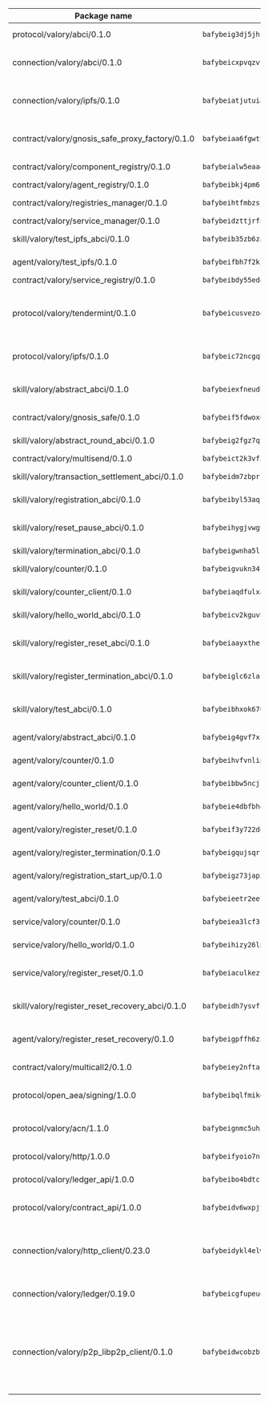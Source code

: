 | Package name                                                  | Package hash                                                  | Description                                                                                                                |
| ------------------------------------------------------------- | ------------------------------------------------------------- | -------------------------------------------------------------------------------------------------------------------------- |
| protocol/valory/abci/0.1.0                                    | `bafybeig3dj5jhsowlvg3t73kgobf6xn4nka7rkttakdb2gwsg5bp7rt7q4` | A protocol for ABCI requests and responses.                                                                                |
| connection/valory/abci/0.1.0                                  | `bafybeicxpvqzvtwp4ficxug42lag5jw3hrhinprzqiuemywoqk4rfroogu` | connection to wrap communication with an ABCI server.                                                                      |
| connection/valory/ipfs/0.1.0                                  | `bafybeiatjutuiav7oxl4hszy3oypdwuetr6crjpminush54c5k4nbeciv4` | A connection responsible for uploading and downloading files from IPFS.                                                    |
| contract/valory/gnosis_safe_proxy_factory/0.1.0               | `bafybeiaa6fgwtykrti6i7sbt22raavpsbobsq2xgem4nkbcg744agnmkae` | Gnosis Safe proxy factory (GnosisSafeProxyFactory) contract                                                                |
| contract/valory/component_registry/0.1.0                      | `bafybeialw5eaa4v54s7i3sjsuy6d5k624quhxhziqntwq5hnz4g646sb7m` | Component registry contract                                                                                                |
| contract/valory/agent_registry/0.1.0                          | `bafybeibkj4pm6ziqh2fl3xfsjiou4ibnxlipmvmqhgvc7xwpnaddbtxzli` | Agent registry contract                                                                                                    |
| contract/valory/registries_manager/0.1.0                      | `bafybeihtfmbzsjwsz7kmujzc4bofyoxckekbdi643f762tj3fe4witgjqu` | Registries Manager contract                                                                                                |
| contract/valory/service_manager/0.1.0                         | `bafybeidzttjrfn3kfxubr24axouytshsm57sjl2232g2z3wlitk6dl32em` | Service Manager contract                                                                                                   |
| skill/valory/test_ipfs_abci/0.1.0                             | `bafybeib35zb6zaimt36pf6mtrrvm5ak67obgqeb45dscnohtymfgc4fn3u` | IPFS e2e testing application.                                                                                              |
| agent/valory/test_ipfs/0.1.0                                  | `bafybeifbh7f2kjhmn3qtut7todpzbdhmdh36yadtnfoopgtuvjlpaf5sg4` | Agent for testing the ABCI connection.                                                                                     |
| contract/valory/service_registry/0.1.0                        | `bafybeibdy55edqs3djptv77ljkmbf6m3zizhutmvwgj3hpsagvmzhr4jbm` | Service Registry contract                                                                                                  |
| protocol/valory/tendermint/0.1.0                              | `bafybeicusvezoqlmyt6iqomcbwaz3xkhk2qf3d56q5zprmj3xdxfy64k54` | A protocol for communication between two AEAs to share tendermint configuration details.                                   |
| protocol/valory/ipfs/0.1.0                                    | `bafybeic72ncgqbzoz2guj4p4yjqulid7mv6yroeh65hxznloamoveeg7hq` | A protocol specification for IPFS requests and responses.                                                                  |
| skill/valory/abstract_abci/0.1.0                              | `bafybeiexfneudbari3ru64v5nedyj52ibi4sgscohf37vbjnuz2sgcsswy` | The abci skill provides a template of an ABCI application.                                                                 |
| contract/valory/gnosis_safe/0.1.0                             | `bafybeif5fdwoxq5mscrurtuimadmtctyxxeeui45u4g6leqobzls7bsl3u` | Gnosis Safe (GnosisSafeL2) contract                                                                                        |
| skill/valory/abstract_round_abci/0.1.0                        | `bafybeig2fgz7qtevrkmtt3encvk4ql6cu3jpromyxm3mhzjjsciin7653a` | abstract round-based ABCI application                                                                                      |
| contract/valory/multisend/0.1.0                               | `bafybeict2k3vf3c4fvzosaq5kku2ivtzsskbomrujmmoicut7eg52onnje` | MultiSend contract                                                                                                         |
| skill/valory/transaction_settlement_abci/0.1.0                | `bafybeidm7zbprr4wu4gbxoubsiaibewee7tyq7azrcppttybwoyndgeiie` | ABCI application for transaction settlement.                                                                               |
| skill/valory/registration_abci/0.1.0                          | `bafybeibyl53aqkga5a6gfgl4f3rwktz6wfxyouaf67mvie63oj2nxewvnu` | ABCI application for common apps.                                                                                          |
| skill/valory/reset_pause_abci/0.1.0                           | `bafybeihygjvwgvnsop433posjyefgnltsa64skdb2vdkmwaesozrcmgizq` | ABCI application for resetting and pausing app executions.                                                                 |
| skill/valory/termination_abci/0.1.0                           | `bafybeigwnha5lkukewfeuquvp5cx36dbmvohrfuki2m632tmv3cyy2yu3y` | Termination skill.                                                                                                         |
| skill/valory/counter/0.1.0                                    | `bafybeigvukn34jkhzofqiomn5p7iofro6q42sjt2fmsqkwmeugbp3v3qyy` | The ABCI Counter application example.                                                                                      |
| skill/valory/counter_client/0.1.0                             | `bafybeiaqdfulxamdshw7fykfkqvkpvjb5bnmhv7ffrjiwdi4ktiulklx6q` | A client for the ABCI counter application.                                                                                 |
| skill/valory/hello_world_abci/0.1.0                           | `bafybeicv2kguvhz53tfbq5xhkd6xxynemvbhqsikwrqppu37ef7pug7vna` | Hello World ABCI application.                                                                                              |
| skill/valory/register_reset_abci/0.1.0                        | `bafybeiaayxthec5cjlrqk3trdpcwzovq2krevbrrqxlfiapju3ffklu6cu` | ABCI application for dummy skill that registers and resets                                                                 |
| skill/valory/register_termination_abci/0.1.0                  | `bafybeiglc6zlaztsp32f5aokrubi7grcb6nrhbfzmmkzxoy3fptldglmve` | ABCI application for dummy skill that registers and resets                                                                 |
| skill/valory/test_abci/0.1.0                                  | `bafybeibhxok676m7zlwuegjtw273wluw7i5qd3ar3qaaxqvuiazhkmolyy` | ABCI application for testing the ABCI connection.                                                                          |
| agent/valory/abstract_abci/0.1.0                              | `bafybeig4gvf7xsxuo2v22uves2x3pkytflisydafgqno734oesjal6zdei` | The abstract ABCI AEA - for testing purposes only.                                                                         |
| agent/valory/counter/0.1.0                                    | `bafybeihvfvnlipgoz76nxi4xpnfl4teqzayay3kxo5qabgeelme4tcjlgu` | The ABCI Counter example as an AEA                                                                                         |
| agent/valory/counter_client/0.1.0                             | `bafybeibbw5ncjrklzc7wujgcsfqgm7bep6eeo6im2ixfyb6fjskewmuepm` | The ABCI Counter example as an AEA                                                                                         |
| agent/valory/hello_world/0.1.0                                | `bafybeie4dbfbhocqcb3daqtxbmxbnagmyqzplytwjkywxkeypti2gswyx4` | Hello World ABCI example.                                                                                                  |
| agent/valory/register_reset/0.1.0                             | `bafybeif3y722detgyi4w5ouwd77a7zwuegwb5plw3vc22bmls34xaebrqy` | Register reset to replicate Tendermint issue.                                                                              |
| agent/valory/register_termination/0.1.0                       | `bafybeigqujsqrkyz6a6l3ck4spmvjhcvh7cicvyizlpef5jx57ieokbrni` | Register terminate to test the termination feature.                                                                        |
| agent/valory/registration_start_up/0.1.0                      | `bafybeigz73japxvzngb2sq6d4xr72vlbdfshmht7pkowhi5vpoptllzifu` | Registration start-up ABCI example.                                                                                        |
| agent/valory/test_abci/0.1.0                                  | `bafybeieetr2eetq5oepltckz65kiryhe2g2iozethmyvihtobdbson25lm` | Agent for testing the ABCI connection.                                                                                     |
| service/valory/counter/0.1.0                                  | `bafybeiea3lcf3kkxsrgfqqgvxorsjs7r5sfx3cqyhsupop6jk7edrlrlci` | A set of agents incrementing a counter                                                                                     |
| service/valory/hello_world/0.1.0                              | `bafybeihizy26lpq4zeuzivpiqmllcaydfborkf5cfcalbbiinlhw2yezyu` | A simple demonstration of a simple ABCI application                                                                        |
| service/valory/register_reset/0.1.0                           | `bafybeiaculkeztl3tsmwfg66kyocq6aqal7geg7zvl5ki6lw223n6wsdl4` | Test and debug tendermint reset mechanism.                                                                                 |
| skill/valory/register_reset_recovery_abci/0.1.0               | `bafybeidh7ysvfkkiss2jb7eyckfvaz2buhnzydj4uj5h5ubs7vnkrorf7m` | ABCI application for dummy skill that registers and resets                                                                 |
| agent/valory/register_reset_recovery/0.1.0                    | `bafybeigpffh6z5ncdkbosyn6d2ruzzklqwhy2haau7ctptj3numaafxz7i` | Agent to showcase hard reset as a recovery mechanism.                                                                      |
| contract/valory/multicall2/0.1.0                              | `bafybeiey2nftajodtjwxhdcjhyhedn4nipixfvccrewiu4aebh3sbdqqm4` | The MakerDAO multicall2 contract.                                                                                          |
| protocol/open_aea/signing/1.0.0                               | `bafybeibqlfmikg5hk4phzak6gqzhpkt6akckx7xppbp53mvwt6r73h7tk4` | A protocol for communication between skills and decision maker.                                                            |
| protocol/valory/acn/1.1.0                                     | `bafybeignmc5uh3vgpuckljcj2tgg7hdqyytkm6m5b6v6mxtazdcvubibva` | The protocol used for envelope delivery on the ACN.                                                                        |
| protocol/valory/http/1.0.0                                    | `bafybeifyoio7nlh5zzyn5yz7krkou56l22to3cwg7gw5v5o3vxwklibhty` | A protocol for HTTP requests and responses.                                                                                |
| protocol/valory/ledger_api/1.0.0                              | `bafybeibo4bdtcrxi2suyzldwoetjar6pqfzm6vt5xal22ravkkcvdmtksi` | A protocol for ledger APIs requests and responses.                                                                         |
| protocol/valory/contract_api/1.0.0                            | `bafybeidv6wxpjyb2sdyibnmmum45et4zcla6tl63bnol6ztyoqvpl4spmy` | A protocol for contract APIs requests and responses.                                                                       |
| connection/valory/http_client/0.23.0                          | `bafybeidykl4elwbcjkqn32wt5h4h7tlpeqovrcq3c5bcplt6nhpznhgczi` | The HTTP_client connection that wraps a web-based client connecting to a RESTful API specification.                        |
| connection/valory/ledger/0.19.0                               | `bafybeicgfupeudtmvehbwziqfxiz6ztsxr5rxzvalzvsdsspzz73o5fzfi` | A connection to interact with any ledger API and contract API.                                                             |
| connection/valory/p2p_libp2p_client/0.1.0                     | `bafybeidwcobzb7ut3efegoedad7jfckvt2n6prcmd4g7xnkm6hp6aafrva` | The libp2p client connection implements a tcp connection to a running libp2p node as a traffic delegate to send/receive envelopes to/from agents in the DHT. |
